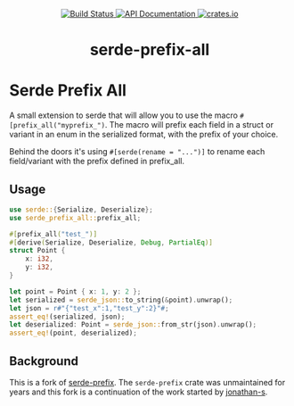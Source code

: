 <p align="center">
  <a href="https://github.com/zeenix/serde-prefix-all/actions/workflows/rust.yml">
    <img alt="Build Status" src="https://github.com/zeenix/serde-prefix-all/actions/workflows/rust.yml/badge.svg">
  </a>
  <a href="https://docs.rs/serde-prefix-all/">
    <img alt="API Documentation" src="https://docs.rs/serde-prefix-all/badge.svg">
  </a>
  <a href="https://crates.io/crates/serde-prefix-all">
    <img alt="crates.io" src="https://img.shields.io/crates/v/serde-prefix-all">
  </a>
</p>

<h1 align="center">serde-prefix-all</h1>

# Serde Prefix All

A small extension to serde that will allow you to use the macro `#[prefix_all("myprefix_")`. The
macro will prefix each field in a struct or variant in an enum in the serialized format, with the
prefix of your choice.

Behind the doors it's using `#[serde(rename = "...")]` to rename each field/variant with the prefix
defined in prefix_all.

## Usage

```rust
use serde::{Serialize, Deserialize};
use serde_prefix_all::prefix_all;

#[prefix_all("test_")]
#[derive(Serialize, Deserialize, Debug, PartialEq)]
struct Point {
    x: i32,
    y: i32,
}

let point = Point { x: 1, y: 2 };
let serialized = serde_json::to_string(&point).unwrap();
let json = r#"{"test_x":1,"test_y":2}"#;
assert_eq!(serialized, json);
let deserialized: Point = serde_json::from_str(json).unwrap();
assert_eq!(point, deserialized);
```

## Background

This is a fork of [serde-prefix](https://github.com/jonathan-s/serde-prefix/pulls). The
`serde-prefix` crate was unmaintained for years and this fork is a continuation of the work started
by [jonathan-s](https://github.com/jonathan-s).
